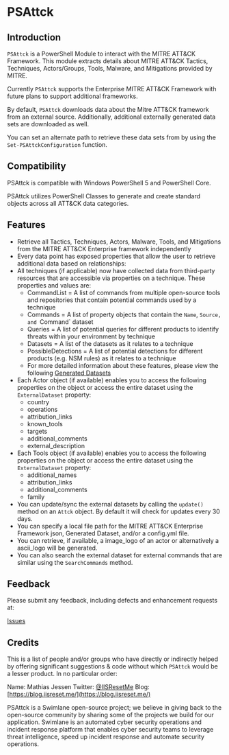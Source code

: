 # PSAttck

## Introduction

`PSAttck` is a PowerShell Module to interact with the MITRE ATT&CK Framework.  This module extracts details about MITRE ATT&CK Tactics, Techniques, Actors/Groups, Tools, Malware, and Mitigations provided by MITRE.

Currently `PSAttck` supports the Enterprise MITRE ATT&CK Framework
with future plans to support additional frameworks.

By default, `PSAttck` downloads data about the Mitre ATT&CK framework from
an external source.  Additionally, additional externally generated data sets are downloaded as well.

You can set an alternate path to retrieve these data sets from by using 
the `Set-PSAttckConfiguration` function.

## Compatibility

PSAttck is compatible with Windows PowerShell 5 and PowerShell Core.

PSAttck utilizes PowerShell Classes to generate and create standard objects
across all ATT&CK data categories.


## Features

* Retrieve all Tactics, Techniques, Actors, Malware, Tools, and Mitigations from the MITRE ATT&CK Enterprise framework independently 
* Every data point has exposed properties that allow the user to retrieve additional data based on relationships:
* All techniques (if applicable) now have collected data from third-party resources that are accessible via properties on a technique.  These properties and values are:
	* CommandList = A list of commands from multiple open-source tools and repositories that contain potential commands used by a technique
	* Commands = A list of property objects that contain the `Name`, `Source, and `Command` dataset
	* Queries = A list of potential queries for different products to identify threats within your environment by technique
	* Datasets = A list of the datasets as it relates to a technique
	* PossibleDetections =  A list of potential detections for different products (e.g. NSM rules) as it relates to a technique
	* For more detailed information about these features, please view the following  [Generated Datasets](generateattcks/README.md)
* Each Actor object (if available) enables you to access the following properties on the object or access the entire dataset using the `ExternalDataset` property:
    * country
    * operations
    * attribution_links
    * known_tools
    * targets
    * additional_comments
    * external_description
* Each Tools object (if available) enables you to access the following properties on the object or access the entire dataset using the `ExternalDataset` property:
    * additional_names
    * attribution_links
    * additional_comments
    * family
* You can update/sync the external datasets by calling the `update()` method on an `Attck` object.  By default it will check for updates every 30 days.
* You can specify a local file path for the MITRE ATT&CK Enterprise Framework json, Generated Dataset, and/or a config.yml file.
* You can retrieve, if available, a image_logo of an actor or alternatively a ascii_logo will be generated.
* You can also search the external dataset for external commands that are similar using the `SearchCommands` method.

## Feedback

Please submit any feedback, including defects and enhancement requests at: 

[Issues](https://github.com/swimlane/PSAttck/issues)

## Credits

This is a list of people and/or groups who have directly or indirectly
helped by offering significant suggestions & code without which `PSAttck`
would be a lesser product. In no particular order:

Name: Mathias Jessen
Twitter: [@IISResetMe](https://twitter.com/IISResetMe)
Blog: [https://blog.iisreset.me/](https://blog.iisreset.me/)
    
PSAttck is a Swimlane open-source project; we believe in giving back to the open-source community by sharing some of the projects we build for our application. Swimlane is an automated cyber security operations and incident response platform that enables cyber security teams to leverage threat intelligence, speed up incident response and automate security operations.